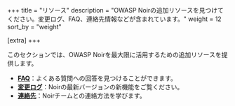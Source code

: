 +++
title = "リソース"
description = "OWASP Noirの追加リソースを見つけてください。変更ログ、FAQ、連絡先情報などが含まれています。"
weight = 12
sort_by = "weight"

[extra]
+++

このセクションでは、OWASP Noirを最大限に活用するための追加リソースを提供します。

*   **[FAQ](faq/)**：よくある質問への回答を見つけることができます。
*   **[変更ログ](changelog/)**：Noirの最新バージョンの新機能をご覧ください。
*   **[連絡先](contact/)**：Noirチームとの連絡方法を学びます。